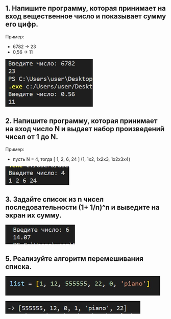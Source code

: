 ## 1. Напишите программу, которая принимает на вход вещественное число и показывает сумму его цифр.

Пример:

- 6782 -> 23
- 0,56 -> 11

![Task1](https://github.com/MishelleDale/Python_2/raw/main/screenshots/Task1.jpg)

## 2. Напишите программу, которая принимает на вход число N и выдает набор произведений чисел от 1 до N.

Пример:

- пусть N = 4, тогда [ 1, 2, 6, 24 ] (1, 1x2, 1x2x3, 1x2x3x4)

![Task2](https://github.com/MishelleDale/Python_2/raw/main/screenshots/Task2.jpg)

## 3. Задайте список из n чисел последовательности (1+ 1/n)^n и выведите на экран их сумму.

![Task3](https://github.com/MishelleDale/Python_2/raw/main/screenshots/Task3.jpg)

## 5. Реализуйте алгоритм перемешивания списка.

![Task5a](https://github.com/MishelleDale/Python_2/raw/main/screenshots/Task5a.jpg)

![Task5b](https://github.com/MishelleDale/Python_2/raw/main/screenshots/Task5b.jpg)
